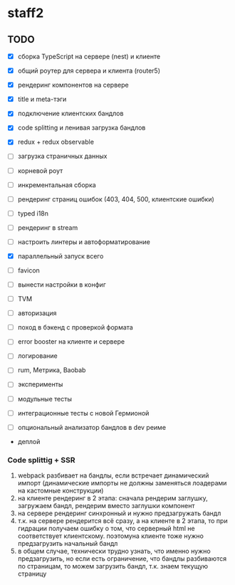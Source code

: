 # staff2

## TODO

- [x] сборка TypeScript на сервере (nest) и клиенте
- [x] общий роутер для сервера и клиента (router5)
- [x] рендеринг компонентов на сервере
- [x] title и meta-тэги
- [x] подключение клиентских бандлов
- [x] code splitting и ленивая загрузка бандлов
- [x] redux + redux observable
- [ ] загрузка страничных данных
- [ ] корневой роут
- [ ] инкрементальная сборка
- [ ] рендеринг страниц ошибок (403, 404, 500, клиентские ошибки)
- [ ] typed i18n
- [ ] рендеринг в stream

- [ ] настроить линтеры и автоформатирование
- [x] параллельный запуск всего
- [ ] favicon

- [ ] вынести настройки в конфиг
- [ ] TVM
- [ ] авторизация
- [ ] поход в бэкенд с проверкой формата
- [ ] error booster на клиенте и сервере
- [ ] логирование
- [ ] rum, Метрика, Baobab
- [ ] эксперименты

- [ ] модульные тесты
- [ ] интеграционные тесты с новой Гермионой

- [ ] опциональный анализатор бандлов в dev реиме

- деплой

### Code splittig + SSR

1. webpack разбивает на бандлы, если встречает динамический импорт (динамические импорты не должны заменяться лоадерами на кастомные конструкции)
2. на клиенте рендеринг в 2 этапа: сначала рендерим заглушку, загружаем бандл, рендерим вместо заглушки компонент
3. на сервере рендеринг синхронный и нужно предзагружать бандл
4. т.к. на сервере рендерится всё сразу, а на клиенте в 2 этапа, то при гидрации получаем ошибку о том, что серверный html не соответствует клиентскому. поэтомуна клиенте тоже нужно предзагрузить начальный бандл
5. в общем случае, технически трудно узнать, что именно нужно предзагрузить, но если есть ограничение, что бандлы разбиваются по страницам, то можем загрузить бандл, т.к. знаем текущую страницу
